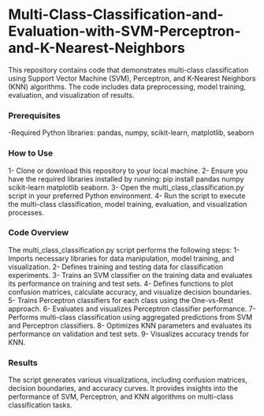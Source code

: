 # Multi-Class-Classification-and-Evaluation-with-SVM-Perceptron-and-K-Nearest-Neighbors
This repository contains code that demonstrates multi-class classification using Support Vector Machine (SVM), Perceptron, and K-Nearest Neighbors (KNN) algorithms. The code includes data preprocessing, model training, evaluation, and visualization of results.
### Prerequisites
-Required Python libraries: pandas, numpy, scikit-learn, matplotlib, seaborn
### How to Use
1- Clone or download this repository to your local machine.
2- Ensure you have the required libraries installed by running: pip install pandas numpy scikit-learn matplotlib seaborn.
3- Open the multi_class_classification.py script in your preferred Python environment.
4- Run the script to execute the multi-class classification, model training, evaluation, and visualization processes.
### Code Overview
The multi_class_classification.py script performs the following steps:
1- Imports necessary libraries for data manipulation, model training, and visualization.
2- Defines training and testing data for classification experiments.
3- Trains an SVM classifier on the training data and evaluates its performance on training and test sets.
4- Defines functions to plot confusion matrices, calculate accuracy, and visualize decision boundaries.
5- Trains Perceptron classifiers for each class using the One-vs-Rest approach.
6- Evaluates and visualizes Perceptron classifier performance.
7- Performs multi-class classification using aggregated predictions from SVM and Perceptron classifiers.
8- Optimizes KNN parameters and evaluates its performance on validation and test sets.
9- Visualizes accuracy trends for KNN.
### Results
The script generates various visualizations, including confusion matrices, decision boundaries, and accuracy curves. It provides insights into the performance of SVM, Perceptron, and KNN algorithms on multi-class classification tasks.
